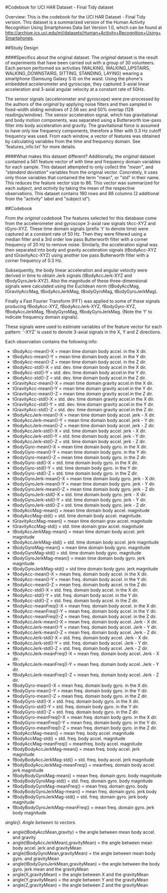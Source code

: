 #Codebook for UCI HAR Dataset - Final Tidy dataset

Overview:
This is the codebook for the UCI HAR Dataset - Final Tidy version. 
This dataset is a summarized version of the Human Activity Recognition 
Using Smartphones Data Set Version 1.0, which can be found at 
http://archive.ics.uci.edu/ml/datasets/Human+Activity+Recognition+Using+Smartphones.


##Study Design

####Specifics about the original dataset.
The *original* dataset is the result of experiments that have been 
carried out with a group of 30 volunteers. Each person performed six 
activities (WALKING, WALKING_UPSTAIRS, WALKING_DOWNSTAIRS, SITTING, 
STANDING, LAYING) wearing a smartphone (Samsung Galaxy S II) on the 
waist. Using the phone's embedded accelerometer and gyroscope, they 
captured 3-axial linear acceleration and 3-axial angular velocity at a 
constant rate of 50Hz. 

The sensor signals (accelerometer and gyroscope) were pre-processed 
by the authors of the *original* by applying noise filters and then 
sampled in fixed-width sliding windows of 2.56 sec and 50% overlap 
(128 readings/window). The sensor acceleration signal, which has 
gravitational and body motion components, was separated using a 
Butterworth low-pass filter into body acceleration and gravity. The 
gravitational force is assumed to have only low frequency components, 
therefore a filter with 0.3 Hz cutoff frequency was used. From each 
window, a vector of features was obtained by calculating variables 
from the time and frequency domain. See 'features_info.txt' for more 
details. 

####What makes this dataset different?
Additionally, the *original* dataset contained a 561 feature vector 
of with time and frequency domain variables for each sample. This 
dataset attempted to only collect the *"mean"*, and *"standard 
deviation"* variables from the original vector. Concretely, it uses 
only those variables that contained the term "mean", or "std" in 
their name. This reduces the feature vector size to 86. This vector 
was summarized for each *subject*, and *activity* by taking the mean 
of the respective observations. This dataset contains 180 rows and 88
columns (2 additional from the "activity" label and "subject id").


##Codebook

*From the original codebook*
The features selected for this database come from the accelerometer 
and gyroscope 3-axial raw signals tAcc-XYZ and tGyro-XYZ. These time 
domain signals (prefix 't' to denote time) were captured at a 
constant rate of 50 Hz. Then they were filtered using a median 
filter and a 3rd order low pass Butterworth filter with a corner 
frequency of 20 Hz to remove noise. Similarly, the acceleration signal 
was then separated into body and gravity acceleration signals 
(tBodyAcc-XYZ and tGravityAcc-XYZ) using another low pass Butterworth 
filter with a corner frequency of 0.3 Hz. 

Subsequently, the body linear acceleration and angular velocity were 
derived in time to obtain Jerk signals (tBodyAccJerk-XYZ and 
tBodyGyroJerk-XYZ). Also the magnitude of these three-dimensional 
signals were calculated using the Euclidean norm (tBodyAccMag, 
tGravityAccMag, tBodyAccJerkMag, tBodyGyroMag, tBodyGyroJerkMag). 

Finally a Fast Fourier Transform (FFT) was applied to some of these 
signals producing fBodyAcc-XYZ, fBodyAccJerk-XYZ, fBodyGyro-XYZ, 
fBodyAccJerkMag, fBodyGyroMag, fBodyGyroJerkMag. (Note the 'f' to 
indicate frequency domain signals). 

These signals were used to estimate variables of the feature vector 
for each pattern: '-XYZ' is used to denote 3-axial signals in the 
X, Y and Z directions.

Each observation contains the following info:

* tBodyAcc-mean()-X 	= mean time domain body accel. in the X dir.
* tBodyAcc-mean()-Y 	= mean time domain body accel. in the Y dir.
* tBodyAcc-mean()-Z 	= mean time domain body accel. in the Z dir.
* tBodyAcc-std()-X 	= std. dev. time domain body accel.in the X dir.
* tBodyAcc-std()-Y	= std. dev. time domain body accel.in the Y dir.
* tBodyAcc-std()-Z	= std. dev. time domain body accel.in the Z dir.
* tGravityAcc-mean()-X = mean time domain gravity accel.in the X dir.
* tGravityAcc-mean()-Y = mean time domain gravity accel.in the Y dir.
* tGravityAcc-mean()-Z = mean time domain gravity accel.in the Z dir.
* tGravityAcc-std()-X = std. dev. time domain gravity accel.in the X dir.
* tGravityAcc-std()-Y = std. dev. time domain gravity accel.in the Y dir.
* tGravityAcc-std()-Z = std. dev. time domain gravity accel.in the Z dir.
* tBodyAccJerk-mean()-X = mean time domain body accel. jerk - X dir.
* tBodyAccJerk-mean()-Y = mean time domain body accel. jerk - Y dir.
* tBodyAccJerk-mean()-Z = mean time domain body accel. jerk - Z dir.
* tBodyAccJerk-std()-X = std. time domain body accel. jerk - X dir.
* tBodyAccJerk-std()-Y = std. time domain body accel. jerk - Y dir.
* tBodyAccJerk-std()-Z = std. time domain body accel. jerk - Z dir.
* tBodyGyro-mean()-X = mean time domain body gyro. in the X dir.
* tBodyGyro-mean()-Y = mean time domain body gyro. in the Y dir.
* tBodyGyro-mean()-Z = mean time domain body gyro. in the Z dir.
* tBodyGyro-std()-X = std. time domain body gyro. in the X dir.
* tBodyGyro-std()-Y = std. time domain body gyro. in the Y dir.
* tBodyGyro-std()-Z = std. time domain body gyro. in the Z dir.
* tBodyGyroJerk-mean()-X = mean time domain body gyro. jerk - X dir.
* tBodyGyroJerk-mean()-Y = mean time domain body gyro. jerk - Y dir.
* tBodyGyroJerk-mean()-Z = mean time domain body gyro. jerk - Z dir.
* tBodyGyroJerk-std()-X = std. time domain body gyro. jerk - X dir.
* tBodyGyroJerk-std()-Y = std. time domain body gyro. jerk - Y dir.
* tBodyGyroJerk-std()-Z = std. time domain body gyro. jerk - Z dir.
* tBodyAccMag-mean() = mean time domain body accel. magnitude
* tBodyAccMag-std() = std. time domain body accel. magnitude.
* tGravityAccMag-mean() = mean time domain grav accel. magnitude
* tGravityAccMag-std() = std. time domain grav accel. magnitude
* tBodyAccJerkMag-mean() = mean time domain body accel. jerk magnitude
* tBodyAccJerkMag-std() = std. time domain body accel. jerk magnitude
* tBodyGyroMag-mean() = mean time domain body gyro. magnitude
* tBodyGyroMag-std() = std. time domain body gyro. magnitude
* tBodyGyroJerkMag-mean() = mean time domain body gyro. jerk magnitude
* tBodyGyroJerkMag-std() = std time domain body gyro. jerk magnitude
* fBodyAcc-mean()-X = mean freq. domain body accel. in the X dir.
* fBodyAcc-mean()-Y = mean freq. domain body accel. in the Y dir.
* fBodyAcc-mean()-Z = mean freq. domain body accel. in the Z dir.
* fBodyAcc-std()-X = std. freq. domain body accel. in the X dir.
* fBodyAcc-std()-Y = std. freq. domain body accel. in the Y dir.
* fBodyAcc-std()-Z = std. freq. domain body accel. in the Z dir.
* fBodyAcc-meanFreq()-X = mean freq. domain body accel. in the X dir.
* fBodyAcc-meanFreq()-Y = mean freq. domain body accel. in the Y dir.
* fBodyAcc-meanFreq()-Z = mean freq. domain body accel. in the Z dir.
* fBodyAccJerk-mean()-X = mean freq. domain body accel. Jerk - X dir.
* fBodyAccJerk-mean()-Y = mean freq. domain body accel. Jerk - Y dir.
* fBodyAccJerk-mean()-Z = mean freq. domain body accel. Jerk - Z dir.
* fBodyAccJerk-std()-X = std. freq. domain body accel. Jerk - X dir.
* fBodyAccJerk-std()-Y = std. freq. domain body accel. Jerk - Y dir.
* fBodyAccJerk-std()-Z = std. freq. domain body accel. Jerk - Z dir.
* fBodyAccJerk-meanFreq()-X = mean freq. domain body accel. Jerk - X dir.
* fBodyAccJerk-meanFreq()-Y = mean freq. domain body accel. Jerk - Y dir.
* fBodyAccJerk-meanFreq()-Z = mean freq. domain body accel. Jerk - Z dir.
* fBodyGyro-mean()-X = mean freq. domain body gyro. in the X dir.
* fBodyGyro-mean()-Y = mean freq. domain body gyro. in the Y dir.
* fBodyGyro-mean()-Z = mean freq. domain body gyro. in the Z dir.
* fBodyGyro-std()-X = std. freq. domain body gyro. in the X dir.
* fBodyGyro-std()-Y = std. freq. domain body gyro. in the Y dir.
* fBodyGyro-std()-Z = std. freq. domain body gyro. in the Z dir.
* fBodyGyro-meanFreq()-X = mean freq. domain body gyro. in the X dir.
* fBodyGyro-meanFreq()-Y = mean freq. domain body gyro. in the Y dir.
* fBodyGyro-meanFreq()-Z = mean freq. domain body gyro. in the Z dir.
* fBodyAccMag-mean() = mean freq. body accel. magnitude
* fBodyAccMag-std() = std. freq. body accel. magnitude
* fBodyAccMag-meanFreq() = meanfreq. body accel. magnitude
* fBodyBodyAccJerkMag-mean() = mean freq. body accel. jerk magnitude
* fBodyBodyAccJerkMag-std() = std. freq. body accel. jerk magnitude
* fBodyBodyAccJerkMag-meanFreq() = meanfreq. domain body accel. jerk magnitude
* fBodyBodyGyroMag-mean() = mean freq. domain gyro. body magnitude
* fBodyBodyGyroMag-std() = std. freq. domain gyro. body magnitude
* fBodyBodyGyroMag-meanFreq() = mean freq. domain gyro. body
* fBodyBodyGyroJerkMag-mean() = mean freq. domain gyro. jerk body
* fBodyBodyGyroJerkMag-std() = std. freq. domain gyro. jerk body magnitude
* fBodyBodyGyroJerkMag-meanFreq() = mean freq. domain gyro. jerk body magnitude

*angle(): Angle between to vectors.*

* angle(tBodyAccMean,gravity) = the angle between mean body accel. and 
                                gravity
* angle(tBodyAccJerkMean),gravityMean) = the angle between mean body 
                                         accel. jerk and gravityMean
* angle(tBodyGyroMean,gravityMean) = the angle between mean body gyro. 
                                     and gravityMean
* angle(tBodyGyroJerkMean,gravityMean) = the angle between the body 
                                         gyro. jerk mean and the 
	  								     gravityMean
* angle(X,gravityMean) = the angle between X and the gravityMean
* angle(Y,gravityMean) = the angle between Y and the gravityMean
* angle(Z,gravityMean) = the angle between Z and the gravityMean